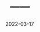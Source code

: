 ---
layout: page
title: 一一
description: >
category: 电影
img: assets/img/movie/2022/一一.webp
star: 4
date: 2022-03-17
---